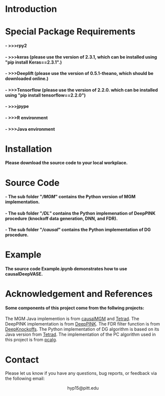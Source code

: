 
# Introduction

#### 

# Special Package Requirements

#### - >>>rpy2
#### - >>>keras (please use the version of 2.3.1, which can be installed using "pip install Keras==2.3.1".)
#### - >>>Deeplift (please use the version of 0.5.1-theano, which should be downloaded online.)
#### - >>>Tensorflow (please use the version of 2.2.0. which can be installed using "pip install tensorflow==2.2.0")
#### - >>>jpype
#### - >>>R environment
#### - >>>Java environment

# Installation

#### Please download the source code to your local workplace.

# Source Code 

#### - The sub folder "*/MGM*" contains the Python version of MGM implementation.
#### - The sub folder "*/DL*" contains the Python implemenation of DeepPINK procedure (knockoff data generation, DNN, and FDR).
#### - The sub folder "*/causal*" contains the Python implementation of DG procedure.

# Example

#### The source code Example.ipynb demonstrates how to use causalDeepVASE.

# Acknowledgement and References

#### Some components of this project come from the follwing projects:
The MGM Java implemention is from [causalMGM](https://github.com/benoslab/causalMGM) and [Tetrad](https://www.ccd.pitt.edu).
The DeepPINK implementation is from [DeepPINK](https://github.com/younglululu/DeepPINK).
The FDR filter function is from [DeepKnockoffs](https://github.com/msesia/deepknockoffs).
The Python implementation of DG algorithm is based on its Java version from [Tetrad](https://www.ccd.pitt.edu).
The implementation of the PC algorithm used in this project is from [pcalg](https://github.com/keiichishima/pcalg).

# Contact
Please let us know if you have any questions, bug reports, or feedback via the following email:
<p align="center">
    hyp15@pitt.edu
</p>
    

